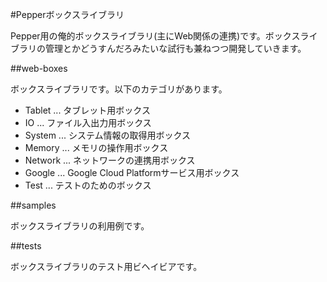 #Pepperボックスライブラリ

Pepper用の俺的ボックスライブラリ(主にWeb関係の連携)です。ボックスライブラリの管理とかどうすんだろみたいな試行も兼ねつつ開発していきます。

##web-boxes

ボックスライブラリです。以下のカテゴリがあります。

* Tablet ... タブレット用ボックス
* IO ... ファイル入出力用ボックス
* System ... システム情報の取得用ボックス
* Memory ... メモリの操作用ボックス
* Network ... ネットワークの連携用ボックス
* Google ... Google Cloud Platformサービス用ボックス
* Test ... テストのためのボックス

##samples

ボックスライブラリの利用例です。

##tests

ボックスライブラリのテスト用ビヘイビアです。
